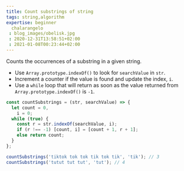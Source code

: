 ```yaml
---
title: Count substrings of string
tags: string,algorithm
expertise: beginner
  chalarangelo
 : blog_images/obelisk.jpg
 : 2020-12-31T13:58:51+02:00
 : 2021-01-08T00:23:44+02:00
---
```


Counts the occurrences of a substring in a given string.

- Use `Array.prototype.indexOf()` to look for `searchValue` in `str`.
- Increment a counter if the value is found and update the index, `i`.
- Use a `while` loop that will return as soon as the value returned from `Array.prototype.indexOf()` is `-1`.

```js
const countSubstrings = (str, searchValue) => {
  let count = 0,
    i = 0;
  while (true) {
    const r = str.indexOf(searchValue, i);
    if (r !== -1) [count, i] = [count + 1, r + 1];
    else return count;
  }
};
```

```js
countSubstrings('tiktok tok tok tik tok tik', 'tik'); // 3
countSubstrings('tutut tut tut', 'tut'); // 4
```
